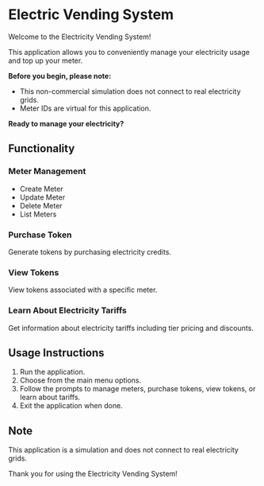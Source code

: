 # Electric Vending System

Welcome to the Electricity Vending System!

This application allows you to conveniently manage your electricity usage and top up your meter.

**Before you begin, please note:**
* This non-commercial simulation does not connect to real electricity grids.
* Meter IDs are virtual for this application.

**Ready to manage your electricity?**

## Functionality

### Meter Management
- Create Meter
- Update Meter
- Delete Meter
- List Meters

### Purchase Token
Generate tokens by purchasing electricity credits.

### View Tokens
View tokens associated with a specific meter.

### Learn About Electricity Tariffs
Get information about electricity tariffs including tier pricing and discounts.

## Usage Instructions

1. Run the application.
2. Choose from the main menu options.
3. Follow the prompts to manage meters, purchase tokens, view tokens, or learn about tariffs.
4. Exit the application when done.

## Note
This application is a simulation and does not connect to real electricity grids.

Thank you for using the Electricity Vending System!
